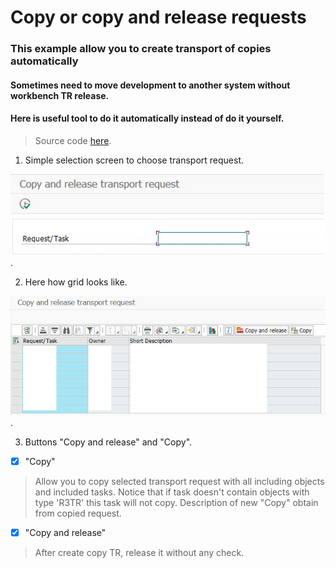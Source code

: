 # Copy or copy and release requests

### This example allow you to create transport of copies automatically

#### Sometimes need to move development to another system without workbench TR release.
#### Here is useful tool to do it automatically instead of do it yourself.


>Source code [here](https://github.com/Sgudkov/TR_COPY_RELEASE/blob/main/TR_COPY.abap).

1. Simple selection screen to choose transport request.

![alt text](https://github.com/Sgudkov/TR_COPY_RELEASE/blob/main/SEL_SRC.jpg).

2. Here how grid looks like.

![alt text](https://github.com/Sgudkov/TR_COPY_RELEASE/blob/main/GRID.jpg).

3. Buttons "Copy and release" and "Copy".

- [x] "Copy" 
> Allow you to copy selected transport request with all including objects and included tasks.
> Notice that if task doesn't contain objects with type 'R3TR' this task will not copy.
> Description of new "Copy" obtain from copied request.

- [x] "Copy and release" 
> After create copy TR, release it without any check.